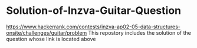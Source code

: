 # Solution-of-Inzva-Guitar-Question
https://www.hackerrank.com/contests/inzva-ap02-05-data-structures-onsite/challenges/guitar/problem
This repostory includes the solution of the question whose link is located above

